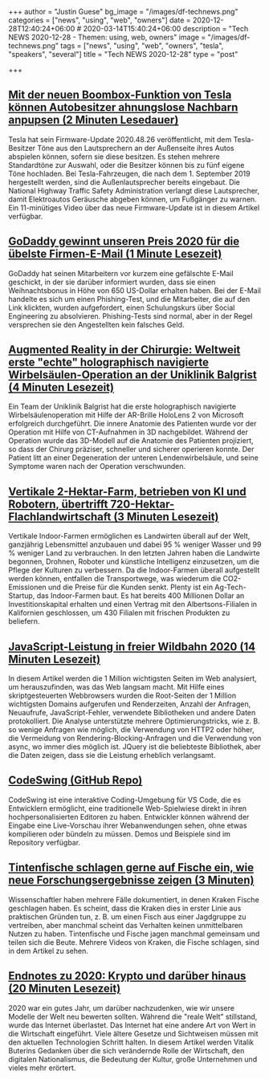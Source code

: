 +++
author = "Justin Guese"
bg_image = "/images/df-technews.png"
categories = ["news", "using", "web", "owners"]
date = 2020-12-28T12:40:24+06:00 # 2020-03-14T15:40:24+06:00
description = "Tech NEWS 2020-12-28 - Themen: using, web, owners"
image = "/images/df-technews.png"
tags = ["news", "using", "web", "owners", "tesla", "speakers", "several"]
title = "Tech NEWS 2020-12-28"
type = "post"

+++

## [Mit der neuen Boombox-Funktion von Tesla können Autobesitzer ahnungslose Nachbarn anpupsen (2 Minuten Lesedauer)](https://www.theverge.com/2020/12/25/22199963/tesla-holiday-update-fart-sound-horn-goat-boombox/1/01000176a9081b4b-a87bb78c-5f68-465f-adee-45ed0cb2fcec-000000/209tukXgi9FLHFp43KAHbo806PhDoZa9xIPR-HvE3co=173)

 Tesla hat sein Firmware-Update 2020.48.26 veröffentlicht, mit dem Tesla-Besitzer Töne aus den Lautsprechern an der Außenseite ihres Autos abspielen können, sofern sie diese besitzen. Es stehen mehrere Standardtöne zur Auswahl, oder die Besitzer können bis zu fünf eigene Töne hochladen. Bei Tesla-Fahrzeugen, die nach dem 1. September 2019 hergestellt werden, sind die Außenlautsprecher bereits eingebaut. Die National Highway Traffic Safety Administration verlangt diese Lautsprecher, damit Elektroautos Geräusche abgeben können, um Fußgänger zu warnen. Ein 11-minütiges Video über das neue Firmware-Update ist in diesem Artikel verfügbar.

## [GoDaddy gewinnt unseren Preis 2020 für die übelste Firmen-E-Mail (1 Minute Lesezeit)](https://www.theverge.com/2020/12/24/22199406/godaddy-wins-2020-stupidity-award/1/01000176a9081b4b-a87bb78c-5f68-465f-adee-45ed0cb2fcec-000000/exfXOeXzGkDSoAQ5p46i67EauuKU8v9HD1lN23Z4sV8=173)

 GoDaddy hat seinen Mitarbeitern vor kurzem eine gefälschte E-Mail geschickt, in der sie darüber informiert wurden, dass sie einen Weihnachtsbonus in Höhe von 650 US-Dollar erhalten haben. Bei der E-Mail handelte es sich um einen Phishing-Test, und die Mitarbeiter, die auf den Link klickten, wurden aufgefordert, einen Schulungskurs über Social Engineering zu absolvieren. Phishing-Tests sind normal, aber in der Regel versprechen sie den Angestellten kein falsches Geld.

## [Augmented Reality in der Chirurgie: Weltweit erste "echte" holographisch navigierte Wirbelsäulen-Operation an der Uniklinik Balgrist (4 Minuten Lesezeit)](https://news.microsoft.com/de-ch/2020/12/11/hololens-in-surgery//1/01000176a9081b4b-a87bb78c-5f68-465f-adee-45ed0cb2fcec-000000/Cz3mpOqX6ryok4prqbHw3zPX6t1SGKtZNlqxqebrsMI=173)

 Ein Team der Uniklinik Balgrist hat die erste holographisch navigierte Wirbelsäulenoperation mit Hilfe der AR-Brille HoloLens 2 von Microsoft erfolgreich durchgeführt. Die innere Anatomie des Patienten wurde vor der Operation mit Hilfe von CT-Aufnahmen in 3D nachgebildet. Während der Operation wurde das 3D-Modell auf die Anatomie des Patienten projiziert, so dass der Chirurg präziser, schneller und sicherer operieren konnte. Der Patient litt an einer Degeneration der unteren Lendenwirbelsäule, und seine Symptome waren nach der Operation verschwunden.

## [Vertikale 2-Hektar-Farm, betrieben von KI und Robotern, übertrifft 720-Hektar-Flachlandwirtschaft (3 Minuten Lesezeit)](https://www.intelligentliving.co/vertical-farm-out-produces-flat-farm//1/01000176a9081b4b-a87bb78c-5f68-465f-adee-45ed0cb2fcec-000000/_YDw7A1yXmNEW7GF9HNjVOmcfIKnDQrZmpB_z4uwT_Y=173)

 Vertikale Indoor-Farmen ermöglichen es Landwirten überall auf der Welt, ganzjährig Lebensmittel anzubauen und dabei 95 % weniger Wasser und 99 % weniger Land zu verbrauchen. In den letzten Jahren haben die Landwirte begonnen, Drohnen, Roboter und künstliche Intelligenz einzusetzen, um die Pflege der Kulturen zu verbessern. Da die Indoor-Farmen überall aufgestellt werden können, entfallen die Transportwege, was wiederum die CO2-Emissionen und die Preise für die Kunden senkt. Plenty ist ein Ag-Tech-Startup, das Indoor-Farmen baut. Es hat bereits 400 Millionen Dollar an Investitionskapital erhalten und einen Vertrag mit den Albertsons-Filialen in Kalifornien geschlossen, um 430 Filialen mit frischen Produkten zu beliefern.

## [JavaScript-Leistung in freier Wildbahn 2020 (14 Minuten Lesezeit)](https://catchjs.com/Blog/PerformanceInTheWild/1/01000176a9081b4b-a87bb78c-5f68-465f-adee-45ed0cb2fcec-000000/IBiKoYRWl03_tbDUXpIEEMtOb_XdemHoF4d15PDVYmU=173)

 In diesem Artikel werden die 1 Million wichtigsten Seiten im Web analysiert, um herauszufinden, was das Web langsam macht. Mit Hilfe eines skriptgesteuerten Webbrowsers wurden die Root-Seiten der 1 Million wichtigsten Domains aufgerufen und Renderzeiten, Anzahl der Anfragen, Neuaufrufe, JavaScript-Fehler, verwendete Bibliotheken und andere Daten protokolliert. Die Analyse unterstützte mehrere Optimierungstricks, wie z. B. so wenige Anfragen wie möglich, die Verwendung von HTTP2 oder höher, die Vermeidung von Rendering-Blocking-Anfragen und die Verwendung von async, wo immer dies möglich ist. JQuery ist die beliebteste Bibliothek, aber die Daten zeigen, dass sie die Leistung erheblich verlangsamt.

## [CodeSwing (GitHub Repo)](https://github.com/codespaces-contrib/codeswing/1/01000176a9081b4b-a87bb78c-5f68-465f-adee-45ed0cb2fcec-000000/3ZDPJdUX5yExikcsdJoxYKXwb1-dD0sY9bGfo_nvXPw=173)

 CodeSwing ist eine interaktive Coding-Umgebung für VS Code, die es Entwicklern ermöglicht, eine traditionelle Web-Spielwiese direkt in ihren hochpersonalisierten Editoren zu haben. Entwickler können während der Eingabe eine Live-Vorschau ihrer Webanwendungen sehen, ohne etwas kompilieren oder bündeln zu müssen. Demos und Beispiele sind im Repository verfügbar.

## [Tintenfische schlagen gerne auf Fische ein, wie neue Forschungsergebnisse zeigen (3 Minuten)](https://gizmodo.com/octopuses-like-to-punch-fish-new-research-suggests-1845929379/1/01000176a9081b4b-a87bb78c-5f68-465f-adee-45ed0cb2fcec-000000/bTtS7oMS28YHHDpX9SuB0_ZnAPYxP3WCE4d73YqnN4g=173)

 Wissenschaftler haben mehrere Fälle dokumentiert, in denen Kraken Fische geschlagen haben. Es scheint, dass die Kraken dies in erster Linie aus praktischen Gründen tun, z. B. um einen Fisch aus einer Jagdgruppe zu vertreiben, aber manchmal scheint das Verhalten keinen unmittelbaren Nutzen zu haben. Tintenfische und Fische jagen manchmal gemeinsam und teilen sich die Beute. Mehrere Videos von Kraken, die Fische schlagen, sind in dem Artikel zu sehen.

## [Endnotes zu 2020: Krypto und darüber hinaus (20 Minuten Lesezeit)](https://vitalik.ca/general/2020/12/28/endnotes.html/1/01000176a9081b4b-a87bb78c-5f68-465f-adee-45ed0cb2fcec-000000/JJKY5GJEAbzkx30481daHeZhfCY9aF5mOKveEL9916I=173)

 2020 war ein gutes Jahr, um darüber nachzudenken, wie wir unsere Modelle der Welt neu bewerten sollten. Während die "reale Welt" stillstand, wurde das Internet überlastet. Das Internet hat eine andere Art von Wert in die Wirtschaft eingeführt. Viele ältere Gesetze und Sichtweisen müssen mit den aktuellen Technologien Schritt halten. In diesem Artikel werden Vitalik Buterins Gedanken über die sich verändernde Rolle der Wirtschaft, den digitalen Nationalismus, die Bedeutung der Kultur, große Unternehmen und vieles mehr erörtert.

